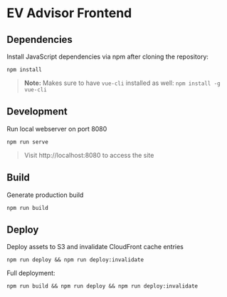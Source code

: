 # EV Advisor Frontend

## Dependencies

Install JavaScript dependencies via npm after cloning the repository:

```
npm install
```

> **Note:** Makes sure to have `vue-cli` installed as well: `npm install -g vue-cli`

## Development

Run local webserver on port 8080

```
npm run serve
```

> Visit http://localhost:8080 to access the site

## Build

Generate production build

```
npm run build
```

## Deploy

Deploy assets to S3 and invalidate CloudFront cache entries

```
npm run deploy && npm run deploy:invalidate
```

Full deployment:

```
npm run build && npm run deploy && npm run deploy:invalidate
```
